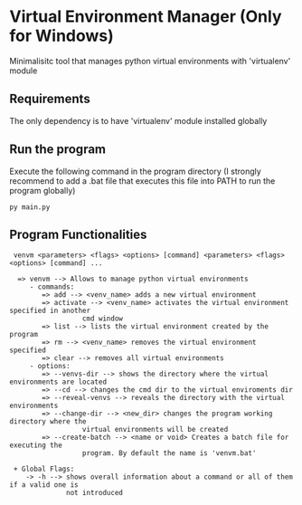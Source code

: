# Virtual Environment Manager (Only for Windows)

Minimalisitc tool that manages python virtual environments with 'virtualenv' module

## Requirements

The only dependency is to have 'virtualenv' module installed globally

## Run the program
Execute the following command in the program directory (I strongly recommend to add a .bat file that executes this file into PATH to run the program globally)
```
py main.py
```
## Program Functionalities

```
 venvm <parameters> <flags> <options> [command] <parameters> <flags> <options> [command] ...

  => venvm --> Allows to manage python virtual environments
     - commands:
        => add --> <venv_name> adds a new virtual environment
        => activate --> <venv_name> activates the virtual environment specified in another
                  cmd window
        => list --> lists the virtual environment created by the program
        => rm --> <venv_name> removes the virtual environment specified
        => clear --> removes all virtual environments
     - options:
        => --venvs-dir --> shows the directory where the virtual environments are located
        => --cd --> changes the cmd dir to the virtual enviroments dir
        => --reveal-venvs --> reveals the directory with the virtual environments
        => --change-dir --> <new_dir> changes the program working directory where the
                  virtual environments will be created
        => --create-batch --> <name or void> Creates a batch file for executing the
                  program. By default the name is 'venvm.bat'

 + Global Flags:
    -> -h --> shows overall information about a command or all of them if a valid one is
              not introduced
```
